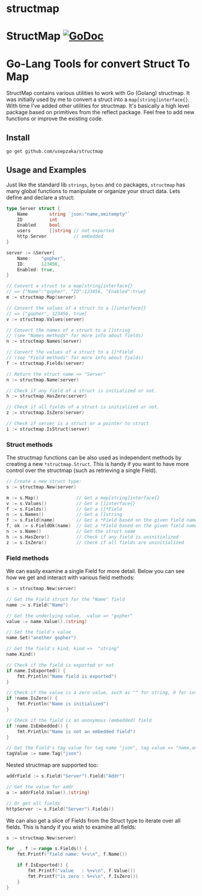 # structmap

# StructMap [![GoDoc](http://img.shields.io/badge/go-documentation-blue.svg?style=flat-square)](http://godoc.org/github.com/usepzaka/structmap)

Go-Lang Tools for convert Struct To Map
===============

StructMap contains various utilities to work with Go (Golang) structmap. It was
initially used by me to convert a struct into a `map[string]interface{}`. With
time I've added other utilities for structmap.  It's basically a high level
package based on primitives from the reflect package. Feel free to add new
functions or improve the existing code.

## Install

```bash
go get github.com/usepzaka/structmap
```

## Usage and Examples

Just like the standard lib `strings`, `bytes` and co packages, `structmap` has
many global functions to manipulate or organize your struct data. Lets define
and declare a struct:

```go
type Server struct {
	Name        string `json:"name,omitempty"`
	ID          int
	Enabled     bool
	users       []string // not exported
	http.Server          // embedded
}

server := &Server{
	Name:    "gopher",
	ID:      123456,
	Enabled: true,
}
```

```go
// Convert a struct to a map[string]interface{}
// => {"Name":"gopher", "ID":123456, "Enabled":true}
m := structmap.Map(server)

// Convert the values of a struct to a []interface{}
// => ["gopher", 123456, true]
v := structmap.Values(server)

// Convert the names of a struct to a []string
// (see "Names methods" for more info about fields)
n := structmap.Names(server)

// Convert the values of a struct to a []*Field
// (see "Field methods" for more info about fields)
f := structmap.Fields(server)

// Return the struct name => "Server"
n := structmap.Name(server)

// Check if any field of a struct is initialized or not.
h := structmap.HasZero(server)

// Check if all fields of a struct is initialized or not.
z := structmap.IsZero(server)

// Check if server is a struct or a pointer to struct
i := structmap.IsStruct(server)
```

### Struct methods

The structmap functions can be also used as independent methods by creating a new
`*structmap.Struct`. This is handy if you want to have more control over the
structmap (such as retrieving a single Field).

```go
// Create a new struct type:
s := structmap.New(server)

m := s.Map()              // Get a map[string]interface{}
v := s.Values()           // Get a []interface{}
f := s.Fields()           // Get a []*Field
n := s.Names()            // Get a []string
f := s.Field(name)        // Get a *Field based on the given field name
f, ok := s.FieldOk(name)  // Get a *Field based on the given field name
n := s.Name()             // Get the struct name
h := s.HasZero()          // Check if any field is uninitialized
z := s.IsZero()           // Check if all fields are uninitialized
```

### Field methods

We can easily examine a single Field for more detail. Below you can see how we
get and interact with various field methods:


```go
s := structmap.New(server)

// Get the Field struct for the "Name" field
name := s.Field("Name")

// Get the underlying value,  value => "gopher"
value := name.Value().(string)

// Set the field's value
name.Set("another gopher")

// Get the field's kind, kind =>  "string"
name.Kind()

// Check if the field is exported or not
if name.IsExported() {
	fmt.Println("Name field is exported")
}

// Check if the value is a zero value, such as "" for string, 0 for int
if !name.IsZero() {
	fmt.Println("Name is initialized")
}

// Check if the field is an anonymous (embedded) field
if !name.IsEmbedded() {
	fmt.Println("Name is not an embedded field")
}

// Get the Field's tag value for tag name "json", tag value => "name,omitempty"
tagValue := name.Tag("json")
```

Nested structmap are supported too:

```go
addrField := s.Field("Server").Field("Addr")

// Get the value for addr
a := addrField.Value().(string)

// Or get all fields
httpServer := s.Field("Server").Fields()
```

We can also get a slice of Fields from the Struct type to iterate over all
fields. This is handy if you wish to examine all fields:

```go
s := structmap.New(server)

for _, f := range s.Fields() {
	fmt.Printf("field name: %+v\n", f.Name())

	if f.IsExported() {
		fmt.Printf("value   : %+v\n", f.Value())
		fmt.Printf("is zero : %+v\n", f.IsZero())
	}
}
```

